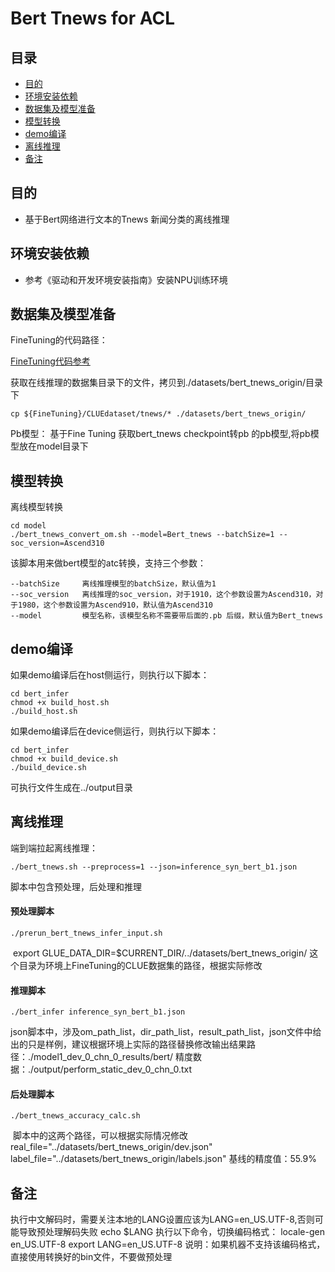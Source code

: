 # Bert Tnews for ACL

## 目录

* [目的](#目的)
* [环境安装依赖](#环境安装依赖)
* [数据集及模型准备](#数据集及模型准备)
* [模型转换](#模型转换)
* [demo编译](#demo编译)
* [离线推理](#离线推理)
* [备注](#备注)

## 目的

- 基于Bert网络进行文本的Tnews 新闻分类的离线推理

  

## 环境安装依赖

- 参考《驱动和开发环境安装指南》安装NPU训练环境




## 数据集及模型准备

FineTuning的代码路径：

[FineTuning代码参考](https://gitee.com/ascend/modelzoo/tree/master/built-in/TensorFlow/Official/nlp/BertTnews_for_TensorFlow)

获取在线推理的数据集目录下的文件，拷贝到./datasets/bert_tnews_origin/目录下

```
cp ${FineTuning}/CLUEdataset/tnews/* ./datasets/bert_tnews_origin/
```

Pb模型：
基于Fine Tuning 获取bert_tnews checkpoint转pb 的pb模型,将pb模型放在model目录下



## 模型转换

离线模型转换

```
cd model
./bert_tnews_convert_om.sh --model=Bert_tnews --batchSize=1 --soc_version=Ascend310
```

该脚本用来做bert模型的atc转换，支持三个参数：

```
--batchSize     离线推理模型的batchSize，默认值为1
--soc_version   离线推理的soc_version，对于1910，这个参数设置为Ascend310，对于1980，这个参数设置为Ascend910，默认值为Ascend310
--model         模型名称，该模型名称不需要带后面的.pb 后缀，默认值为Bert_tnews
```



## demo编译

如果demo编译后在host侧运行，则执行以下脚本：

```
cd bert_infer
chmod +x build_host.sh
./build_host.sh
```

如果demo编译后在device侧运行，则执行以下脚本：

```
cd bert_infer
chmod +x build_device.sh
./build_device.sh
```


  可执行文件生成在../output目录

## 离线推理

端到端拉起离线推理：

```
./bert_tnews.sh --preprocess=1 --json=inference_syn_bert_b1.json
```

脚本中包含预处理，后处理和推理

#### 预处理脚本

```
./prerun_bert_tnews_infer_input.sh
```


​     export GLUE_DATA_DIR=$CURRENT_DIR/../datasets/bert_tnews_origin/  这个目录为环境上FineTuning的CLUE数据集的路径，根据实际修改

#### 推理脚本

```
./bert_infer inference_syn_bert_b1.json
```

​    json脚本中，涉及om_path_list，dir_path_list，result_path_list，json文件中给出的只是样例，建议根据环境上实际的路径替换修改
​    输出结果路径：./model1_dev_0_chn_0_results/bert/
​    精度数据：./output/perform_static_dev_0_chn_0.txt

#### 后处理脚本

```
./bert_tnews_accuracy_calc.sh
```

​    脚本中的这两个路径，可以根据实际情况修改
​    real_file="../datasets/bert_tnews_origin/dev.json"
​    label_file="../datasets/bert_tnews_origin/labels.json"
​    基线的精度值：55.9%

## 备注

执行中文解码时，需要关注本地的LANG设置应该为LANG=en_US.UTF-8,否则可能导致预处理解码失败
echo $LANG
执行以下命令，切换编码格式：
locale-gen en_US.UTF-8
export LANG=en_US.UTF-8
说明：如果机器不支持该编码格式，直接使用转换好的bin文件，不要做预处理